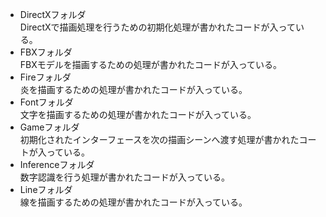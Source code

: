 - DirectXフォルダ  
DirectXで描画処理を行うための初期化処理が書かれたコードが入っている。
- FBXフォルダ  
FBXモデルを描画するための処理が書かれたコードが入っている。
- Fireフォルダ  
炎を描画するための処理が書かれたコードが入っている。
- Fontフォルダ  
文字を描画するための処理が書かれたコードが入っている。
- Gameフォルダ  
初期化されたインターフェースを次の描画シーンへ渡す処理が書かれたコートが入っている。
- Inferenceフォルダ  
数字認識を行う処理が書かれたコードが入っている。
- Lineフォルダ  
線を描画するための処理が書かれたコードが入っている。
